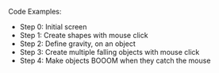 Code Examples:
* Step 0: Initial screen
* Step 1: Create shapes with mouse click
* Step 2: Define gravity, on an object
* Step 3: Create multiple falling objects with mouse click
* Step 4: Make objects BOOOM when they catch the mouse
